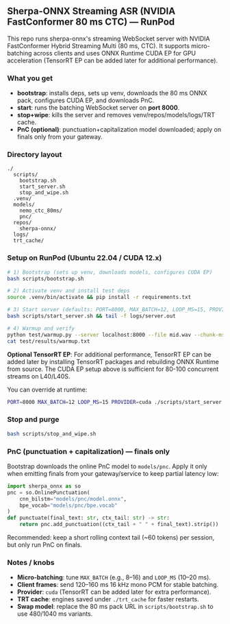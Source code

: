 ## Sherpa-ONNX Streaming ASR (NVIDIA FastConformer 80 ms CTC) — RunPod

This repo runs sherpa-onnx's streaming WebSocket server with NVIDIA FastConformer Hybrid Streaming Multi (80 ms, CTC). It supports micro-batching across clients and uses ONNX Runtime CUDA EP for GPU acceleration (TensorRT EP can be added later for additional performance).

### What you get

- **bootstrap**: installs deps, sets up venv, downloads the 80 ms ONNX pack, configures CUDA EP, and downloads PnC.
- **start**: runs the batching WebSocket server on **port 8000**.
- **stop+wipe**: kills the server and removes venv/repos/models/logs/TRT cache.
- **PnC (optional)**: punctuation+capitalization model downloaded; apply on finals only from your gateway.

### Directory layout

```
./
  scripts/
    bootstrap.sh
    start_server.sh
    stop_and_wipe.sh
  .venv/
  models/
    nemo_ctc_80ms/
    pnc/
  repos/
    sherpa-onnx/
  logs/
  trt_cache/
```

### Setup on RunPod (Ubuntu 22.04 / CUDA 12.x)

```bash
# 1) Bootstrap (sets up venv, downloads models, configures CUDA EP)
bash scripts/bootstrap.sh

# 2) Activate venv and install test deps
source .venv/bin/activate && pip install -r requirements.txt

# 3) Start server (defaults: PORT=8000, MAX_BATCH=12, LOOP_MS=15, PROVIDER=cuda)
bash scripts/start_server.sh && tail -f logs/server.out

# 4) Warmup and verify
python test/warmup.py --server localhost:8000 --file mid.wav --chunk-ms 120
cat test/results/warmup.txt
```

**Optional TensorRT EP**: For additional performance, TensorRT EP can be added later by installing TensorRT packages and rebuilding ONNX Runtime from source. The CUDA EP setup above is sufficient for 80-100 concurrent streams on L40/L40S.

You can override at runtime:

```bash
PORT=8000 MAX_BATCH=12 LOOP_MS=15 PROVIDER=cuda ./scripts/start_server.sh
```

### Stop and purge

```bash
bash scripts/stop_and_wipe.sh
```

### PnC (punctuation + capitalization) — finals only

Bootstrap downloads the online PnC model to `models/pnc`. Apply it only when emitting finals from your gateway/service to keep partial latency low:

```python
import sherpa_onnx as so
pnc = so.OnlinePunctuation(
    cnn_bilstm="models/pnc/model.onnx",
    bpe_vocab="models/pnc/bpe.vocab"
)
def punctuate(final_text: str, ctx_tail: str) -> str:
    return pnc.add_punctuation((ctx_tail + " " + final_text).strip())
```

Recommended: keep a short rolling context tail (~60 tokens) per session, but only run PnC on finals.

### Notes / knobs

- **Micro-batching**: tune `MAX_BATCH` (e.g., 8–16) and `LOOP_MS` (10–20 ms).
- **Client frames**: send 120–160 ms 16 kHz mono PCM for stable batching.
- **Provider**: `cuda` (TensorRT can be added later for extra performance).
- **TRT cache**: engines saved under `./trt_cache` for faster restarts.
- **Swap model**: replace the 80 ms pack URL in `scripts/bootstrap.sh` to use 480/1040 ms variants.
